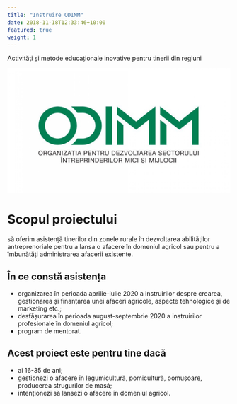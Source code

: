 ```yaml
---
title: "Instruire ODIMM"
date: 2018-11-18T12:33:46+10:00
featured: true
weight: 1
---
```


Activități și metode educaționale inovative pentru tinerii din regiuni

![Instruire ODIMM](/images/odimm.jpg)

# Scopul proiectului 

 să oferim asistență tinerilor din zonele rurale în dezvoltarea abilităților antreprenoriale pentru a lansa o afacere în domeniul agricol sau pentru a îmbunătăți administrarea afacerii existente.

## În ce constă asistența

- organizarea în perioada aprilie-iulie 2020 a instruirilor despre crearea, gestionarea și finanțarea unei afaceri agricole, aspecte tehnologice și de marketing etc.;
- desfășurarea în perioada august-septembrie 2020 a instruirilor profesionale în domeniul agricol;
- program de mentorat.
## Acest proiect este pentru tine dacă

- ai 16-35 de ani;
- gestionezi o afacere în legumicultură, pomicultură, pomușoare, producerea strugurilor de masă;
- intenționezi să lansezi o afacere în domeniul agricol.
